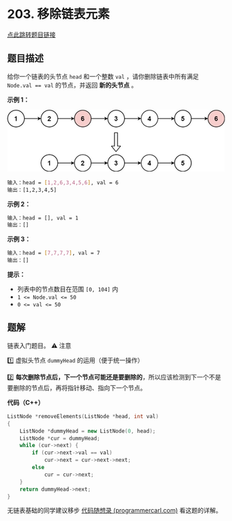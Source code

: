 # 203. 移除链表元素

[点此跳转题目链接](https://leetcode.cn/problems/remove-linked-list-elements/description/)

## 题目描述

给你一个链表的头节点 `head` 和一个整数 `val` ，请你删除链表中所有满足 `Node.val == val` 的节点，并返回 **新的头节点** 。

 

**示例 1：**

![img](./removelinked-list.jpg)

```sh
输入：head = [1,2,6,3,4,5,6], val = 6
输出：[1,2,3,4,5]
```

**示例 2：**

```sh
输入：head = [], val = 1
输出：[]
```

**示例 3：**

```sh
输入：head = [7,7,7,7], val = 7
输出：[]
```

 

**提示：**

- 列表中的节点数目在范围 `[0, 104]` 内
- `1 <= Node.val <= 50`
- `0 <= val <= 50`



## 题解

链表入门题目。 :warning: 注意

:one: 虚拟头节点 `dummyHead` 的运用（便于统一操作）

:two: **每次删除节点后，下一个节点可能还是要删除的**，所以应该检测到下一个不是要删除的节点后，再将指针移动、指向下一个节点。

**代码（C++）**

```cpp
ListNode *removeElements(ListNode *head, int val)
{
    ListNode *dummyHead = new ListNode(0, head);
    ListNode *cur = dummyHead;
    while (cur->next) {
        if (cur->next->val == val) 
            cur->next = cur->next->next;
        else
            cur = cur->next;
    }
    return dummyHead->next;
}
```

无链表基础的同学建议移步 [代码随想录 (programmercarl.com)](https://programmercarl.com/0203.移除链表元素.html#思路) 看这题的详解。
